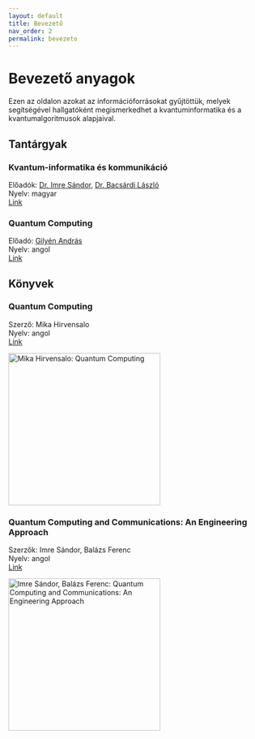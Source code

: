 ```yaml
---
layout: default
title: Bevezető
nav_order: 2
permalink: bevezeto
---
```


# Bevezető anyagok

Ezen az oldalon azokat az információforrásokat gyűjtöttük, melyek segítségével hallgatóként megismerkedhet a kvantuminformatika és a kvantumalgoritmusok alapjaival.

## Tantárgyak

### Kvantum-informatika és kommunikáció
  
Előadók: [Dr. Imre Sándor](http://www.mcl.hu/~imre/), [Dr. Bacsárdi László](http://www.hit.bme.hu/~bacsardi/)\
Nyelv: magyar\
[Link](https://portal.vik.bme.hu/kepzes/targyak/VIHIMA14/)

### Quantum Computing

Előadó: [Gilyén András](http://gilyen.hu/index.html)\
Nyelv: angol\
[Link](http://gilyen.hu/teaching/QC_2021.html)

## Könyvek

### Quantum Computing

Szerző: Mika Hirvensalo\
Nyelv: angol\
[Link](https://link.springer.com/book/10.1007/978-3-662-09636-9)

<img
  src="https://media.springernature.com/w306/springer-static/cover-hires/book/978-3-662-09636-9"
  alt="Mika Hirvensalo: Quantum Computing"
  height="300"/>

### Quantum Computing and Communications: An Engineering Approach

Szerzők: Imre Sándor, Balázs Ferenc\
Nyelv: angol\
[Link](https://www.wiley.com/en-us/Quantum+Computing+and+Communications%3A+An+Engineering+Approach-p-9780470869024)


<img
  src="https://media.wiley.com/product_data/coverImage300/2X/04708690/047086902X.jpg"
  alt="Imre Sándor, Balázs Ferenc: Quantum Computing and Communications: An Engineering Approach"
  height="300"/>
